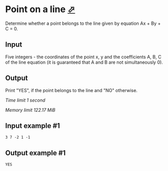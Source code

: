 # Point on a line [⬀](https://www.e-olymp.com/en/problems/2132)

Determine whether a point belongs to the line given by equation Ax + By + C = 0.

## Input

Five integers - the coordinates of the point x, y and the coefficients A, B, C of the line equation (it is guaranteed that A and B are not simultaneously 0).

## Output

Print "YES", if the point belongs to the line and "NO" otherwise.

_Time limit 1 second_

_Memory limit 122.17 MiB_

## Input example #1
```
3 7 -2 1 -1
```

## Output example #1
```
YES
```
